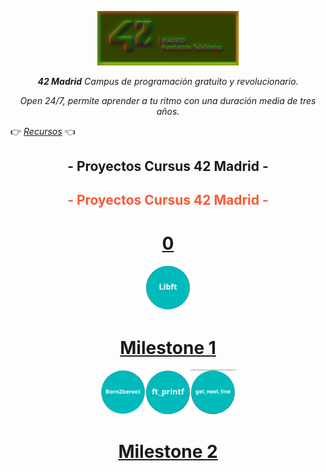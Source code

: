 <p align="center" width="100%">
    <img width="45%" src="documentation/42-Madrid.png"> 
</p>
 
<p align="center" width="100%"><i><b>42 Madrid</b> Campus de programación gratuito y revolucionario.</i></p>

<p align="center" width="100%"><i>Open 24/7, permite aprender a tu ritmo con una duración media de tres años.</i></p>

👉     [*Recursos*](documentation/)     👈

<h2 align="center" width=100%">- Proyectos Cursus 42 Madrid -</h2>

<h2 align="center" style="color: #FF5733; width: 100%;">- Proyectos Cursus 42 Madrid -</h2>

<h1 align="center"><a href="0">0</a></h1>
<p align="center" width="100%"><a href="0/"><img src="documentation/0/libft.png" width="72" /></p>

<h1 align="center"><a href="milestone_1">Milestone 1</a></h1>

<p align="center" width="100%"><a href="milestone_1/born2beroot"><img src="documentation/milestone_1/born2beroot.png" width="72" /><a/><a href="milestone_1/printf/"><img src="documentation/milestone_1/ft_printf.png" width="72" /></a><a href="milestone_1/get_next_line/"><img src="documentation/milestone_1/get_next_line.png" width="72" /></a></p>

<h1 align="center"><a href="#">Milestone 2</a></h1>



